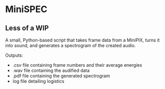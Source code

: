 # MiniSPEC
## **Less of a WIP**
A small, Python-based script that takes frame data from a MiniPIX, turns it into sound, and generates a spectrogram of the created audio.

Outputs:
- .csv file containing frame numbers and their average energies
- .wav file containing the audified data
- .pdf file containing the generated spectrogram
- log file detailing logistics
